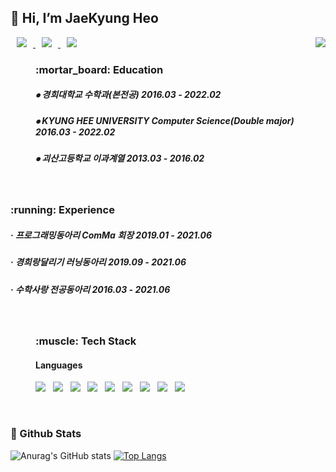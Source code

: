 <div><h2>👋 Hi, I’m JaeKyung Heo </h2></div>
<div>
<a href="https://www.notion.so/b2d3658299b64e6b901c7bd0c359f902"> 
      <img 
           src="https://img.shields.io/badge/Notion-000000?style=flat-square&logo=Notion&logoColor=white&link=https://www.notion.so/b2d3658299b64e6b901c7bd0c359f902"                style="height : auto; margin-left : 10px; margin-right : 10px;"/> 
  </a>
      
<a href="mailto:jaekyung507@gmail.com"> 
      <img 
           src="https://img.shields.io/badge/Gmail-d14836?style=flat-square&logo=Gmail&logoColor=white&link=mailto:jaekyung507@gmail.com"                style="height : auto; margin-left : 10px; margin-right : 10px;"/> 
  </a>

<a href="https://rainbow97.tistory.com/"> 
      <img 
           src="https://img.shields.io/badge/Tech Blog-294172?style=flat-square&logo=TVTime&logoColor=white&link=https://rainbow97.tistory.com/"                style="height : auto; margin-left : 10px; margin-right : 10px;"/> 
  </a>
      <img align='right' src="http://mazassumnida.wtf/api/v2/generate_badge?boj=hjy0507">
<dir>
<h3><b> :mortar_board: Education </b></h3>
<h5> ⦁ 경희대학교 수학과(본전공) 2016.03 - 2022.02 </h5>
<h5> ⦁ KYUNG HEE UNIVERSITY Computer Science(Double major) 2016.03 - 2022.02 </h5>
<h5> ⦁ 괴산고등학교 이과계열 2013.03 - 2016.02</h5>
</dir>
</br>
 <h3><b> :running: Experience </b></h3>
<h5> · 프로그래밍동아리 ComMa 회장  2019.01 - 2021.06</h5>
<h5> · 경희랑달리기 러닝동아리  2019.09 - 2021.06</h5>
<h5> · 수학사랑 전공동아리  2016.03 - 2021.06</h5>
</br>    
<dir><h3><b>:muscle: Tech Stack </b></h3>
<h4>Languages</h4>
<p>
<img src="https://img.shields.io/badge/c++-00599C?style=flat-square&logo=c%2B%2B&logoColor=white"/></a> &nbsp
<img src="https://img.shields.io/badge/-Python-3776AB?style=flat&logo=Python&logoColor=white"/></a> &nbsp
<img src="https://img.shields.io/badge/Java-007396?style=flat-square&logo=Java&logoColor=white"/></a> &nbsp
<img src="https://img.shields.io/badge/HTML5-E34F26?style=flat-square&logo=HTML5&logoColor=white"/></a> &nbsp
<img src="https://img.shields.io/badge/CSS3-1572B6?style=flat-square&logo=CSS3&logoColor=white"/></a> &nbsp
<img src="https://img.shields.io/badge/JavaScript-F7DF1E?style=flat-square&logo=JavaScript&logoColor=white"/></a> &nbsp
<img src="https://img.shields.io/badge/Node.js-339933?style=flat-square&logo=Node.js&logoColor=white"/></a> &nbsp
<img src="https://img.shields.io/badge/MySQL-4479A1?style=flat-square&logo=MySQL&logoColor=white"/></a> &nbsp 
<img src="https://img.shields.io/badge/Amazon AWS-232F3E?style=flat-square&logo=Amazon AWS&logoColor=white"/></a> &nbsp
</p>

</dir>
</br>
<h3><b> 🔭 Github Stats </b></h3>

![Anurag's GitHub stats](https://github-readme-stats.vercel.app/api?username=JaeKyungHeo&show_icons=true)
 [![Top Langs](https://github-readme-stats.vercel.app/api/top-langs/?username=JaeKyungHeo&layout=compact)](https://github.com/metleeha)

      





<!--### Hi there 👋
**moonhy7/moonhy7** is a ✨ _special_ ✨ repository because its `README.md` (this file) appears on your GitHub profile.
Here are some ideas to get you started:
- 🔭 I’m currently working on ...
- 🌱 I’m currently learning ...
- 👯 I’m looking to collaborate on ...
- 🤔 I’m looking for help with ...
- 💬 Ask me about ...
- 📫 How to reach me: ...
- 😄 Pronouns: ...
- ⚡ Fun fact: ...   
<div  align=center><h1>👋 Hi, I’m @jaekyung </h1></div> 
[![hits](https://hits.seeyoufarm.com/api/count/incr/badge.svg?url=https%3A%2F%2Fgithub.com%2FJaeKyungHeo&count_bg=%237A7A7A&title_bg=%23FFADCC&icon=reverbnation.svg&icon_color=%23FF0000&title=hits&edge_flat=false)](https://hits.seeyoufarm.com)
![followers](https://img.shields.io/github/followers/JaeKyungHeo?style=social)
-->

<!-- <img src="https://img.shields.io/badge/Android-3DDC84?style=flat-square&logo=Android&logoColor=white"/></a> &nbsp 
<img src="https://img.shields.io/badge/CSS3-1572B6?style=flat-square&logo=CSS3&logoColor=white"/></a> &nbsp
<img src="https://img.shields.io/badge/JavaScript-F7DF1E?style=flat-square&logo=JavaScript&logoColor=white"/></a> &nbsp
<img src="https://img.shields.io/badge/Node.js-339933?style=flat-square&logo=Node.js&logoColor=white"/></a> &nbsp
<img src="https://img.shields.io/badge/Android-3DDC84?style=flat-square&logo=Android&logoColor=white"/></a> &nbsp 
<img src="https://img.shields.io/badge/MongoDB-47A248?style=flat-square&logo=MongoDB&logoColor=white"/></a> &nbsp 
<img src="https://img.shields.io/badge/MySQL-4479A1?style=flat-square&logo=MySQL&logoColor=white"/></a> &nbsp 
<img src="https://img.shields.io/badge/c++-00599C?style=flat-square&logo=c%2B%2B&logoColor=white"/></a> &nbsp 
-->

